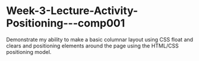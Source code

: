 # Week-3-Lecture-Activity-Positioning---comp001
Demonstrate my ability to make a basic columnar layout using CSS float and clears and positioning elements around the page using the HTML/CSS positioning model.
